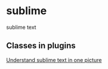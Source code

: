 # sublime
sublime text

## Classes in plugins

[Understand sublime text in one picture](https://github.com/Freakwill/sublime/blob/master/sublime.png?raw=true)
